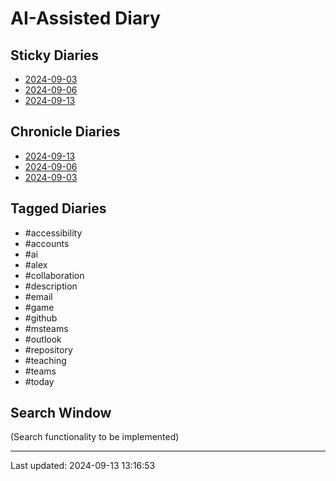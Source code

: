 # AI-Assisted Diary

## Sticky Diaries
- [2024-09-03](entries/2024-09-03.md)
- [2024-09-06](entries/2024-09-06.md)
- [2024-09-13](entries/2024-09-13.md)

## Chronicle Diaries
- [2024-09-13](entries/2024-09-13.md)
- [2024-09-06](entries/2024-09-06.md)
- [2024-09-03](entries/2024-09-03.md)

## Tagged Diaries
- #accessibility
- #accounts
- #ai
- #alex
- #collaboration
- #description
- #email
- #game
- #github
- #msteams
- #outlook
- #repository
- #teaching
- #teams
- #today

## Search Window
(Search functionality to be implemented)

---

Last updated: 2024-09-13 13:16:53